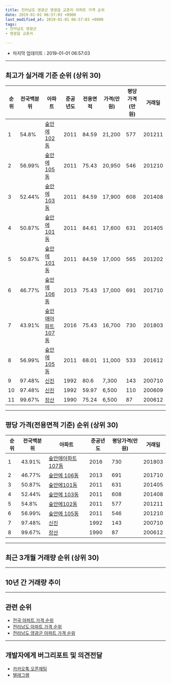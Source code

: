 ```yaml
---
title: 전라남도 영광군 영광읍 교촌리 아파트 가격 순위
date: 2019-01-01 06:57:03 +0900
last_modified_at: 2019-01-01 06:57:03 +0900
tags:
- 전라남도 영광군
- 영광읍 교촌리

---
```


* 마지막 업데이트 : 2019-01-01 06:57:03

---

## 최고가 실거래 기준 순위 (상위 30)


|순위|전국백분위|아파트|준공년도|전용면적|가격(만원)|평당가격(만원)|거래일|
|---|---|---|---|---|---|---|---|
|1|54.8%|[숲안에102동](https://search.naver.com/search.naver?query=%EC%A0%84%EB%9D%BC%EB%82%A8%EB%8F%84+%EC%98%81%EA%B4%91%EA%B5%B0+%EC%98%81%EA%B4%91%EC%9D%8D+%EA%B5%90%EC%B4%8C%EB%A6%AC+%EC%88%B2%EC%95%88%EC%97%90102%EB%8F%99)|2011|84.59|21,200|577|201211|
|2|56.99%|[숲안에 105동](https://search.naver.com/search.naver?query=%EC%A0%84%EB%9D%BC%EB%82%A8%EB%8F%84+%EC%98%81%EA%B4%91%EA%B5%B0+%EC%98%81%EA%B4%91%EC%9D%8D+%EA%B5%90%EC%B4%8C%EB%A6%AC+%EC%88%B2%EC%95%88%EC%97%90+105%EB%8F%99)|2011|75.43|20,950|546|201210|
|3|52.44%|[숲안에 103동](https://search.naver.com/search.naver?query=%EC%A0%84%EB%9D%BC%EB%82%A8%EB%8F%84+%EC%98%81%EA%B4%91%EA%B5%B0+%EC%98%81%EA%B4%91%EC%9D%8D+%EA%B5%90%EC%B4%8C%EB%A6%AC+%EC%88%B2%EC%95%88%EC%97%90+103%EB%8F%99)|2011|84.59|17,900|608|201408|
|4|50.87%|[숲안에101동](https://search.naver.com/search.naver?query=%EC%A0%84%EB%9D%BC%EB%82%A8%EB%8F%84+%EC%98%81%EA%B4%91%EA%B5%B0+%EC%98%81%EA%B4%91%EC%9D%8D+%EA%B5%90%EC%B4%8C%EB%A6%AC+%EC%88%B2%EC%95%88%EC%97%90101%EB%8F%99)|2011|84.61|17,600|631|201405|
|5|50.87%|[숲안에101동](https://search.naver.com/search.naver?query=%EC%A0%84%EB%9D%BC%EB%82%A8%EB%8F%84+%EC%98%81%EA%B4%91%EA%B5%B0+%EC%98%81%EA%B4%91%EC%9D%8D+%EA%B5%90%EC%B4%8C%EB%A6%AC+%EC%88%B2%EC%95%88%EC%97%90101%EB%8F%99)|2011|84.59|17,000|565|201202|
|6|46.77%|[숲안에 106동](https://search.naver.com/search.naver?query=%EC%A0%84%EB%9D%BC%EB%82%A8%EB%8F%84+%EC%98%81%EA%B4%91%EA%B5%B0+%EC%98%81%EA%B4%91%EC%9D%8D+%EA%B5%90%EC%B4%8C%EB%A6%AC+%EC%88%B2%EC%95%88%EC%97%90+106%EB%8F%99)|2013|75.43|17,000|691|201710|
|7|43.91%|[숲안애아파트 107동](https://search.naver.com/search.naver?query=%EC%A0%84%EB%9D%BC%EB%82%A8%EB%8F%84+%EC%98%81%EA%B4%91%EA%B5%B0+%EC%98%81%EA%B4%91%EC%9D%8D+%EA%B5%90%EC%B4%8C%EB%A6%AC+%EC%88%B2%EC%95%88%EC%95%A0%EC%95%84%ED%8C%8C%ED%8A%B8+107%EB%8F%99)|2016|75.43|16,700|730|201803|
|8|56.99%|[숲안에 105동](https://search.naver.com/search.naver?query=%EC%A0%84%EB%9D%BC%EB%82%A8%EB%8F%84+%EC%98%81%EA%B4%91%EA%B5%B0+%EC%98%81%EA%B4%91%EC%9D%8D+%EA%B5%90%EC%B4%8C%EB%A6%AC+%EC%88%B2%EC%95%88%EC%97%90+105%EB%8F%99)|2011|68.01|11,000|533|201612|
|9|97.48%|[신진](https://search.naver.com/search.naver?query=%EC%A0%84%EB%9D%BC%EB%82%A8%EB%8F%84+%EC%98%81%EA%B4%91%EA%B5%B0+%EC%98%81%EA%B4%91%EC%9D%8D+%EA%B5%90%EC%B4%8C%EB%A6%AC+%EC%8B%A0%EC%A7%84)|1992|80.6|7,300|143|200710|
|10|97.48%|[신진](https://search.naver.com/search.naver?query=%EC%A0%84%EB%9D%BC%EB%82%A8%EB%8F%84+%EC%98%81%EA%B4%91%EA%B5%B0+%EC%98%81%EA%B4%91%EC%9D%8D+%EA%B5%90%EC%B4%8C%EB%A6%AC+%EC%8B%A0%EC%A7%84)|1992|59.97|6,500|110|200609|
|11|99.67%|[장산](https://search.naver.com/search.naver?query=%EC%A0%84%EB%9D%BC%EB%82%A8%EB%8F%84+%EC%98%81%EA%B4%91%EA%B5%B0+%EC%98%81%EA%B4%91%EC%9D%8D+%EA%B5%90%EC%B4%8C%EB%A6%AC+%EC%9E%A5%EC%82%B0)|1990|75.24|6,500|87|200612|


---

## 평당 가격(전용면적 기준) 순위 (상위 30)


|순위|전국백분위|아파트|준공년도|평당가격(만원)|거래일|
|---|---|---|---|---|---|
|1|43.91%|[숲안애아파트 107동](https://search.naver.com/search.naver?query=%EC%A0%84%EB%9D%BC%EB%82%A8%EB%8F%84+%EC%98%81%EA%B4%91%EA%B5%B0+%EC%98%81%EA%B4%91%EC%9D%8D+%EA%B5%90%EC%B4%8C%EB%A6%AC+%EC%88%B2%EC%95%88%EC%95%A0%EC%95%84%ED%8C%8C%ED%8A%B8+107%EB%8F%99)|2016|730|201803|
|2|46.77%|[숲안에 106동](https://search.naver.com/search.naver?query=%EC%A0%84%EB%9D%BC%EB%82%A8%EB%8F%84+%EC%98%81%EA%B4%91%EA%B5%B0+%EC%98%81%EA%B4%91%EC%9D%8D+%EA%B5%90%EC%B4%8C%EB%A6%AC+%EC%88%B2%EC%95%88%EC%97%90+106%EB%8F%99)|2013|691|201710|
|3|50.87%|[숲안에101동](https://search.naver.com/search.naver?query=%EC%A0%84%EB%9D%BC%EB%82%A8%EB%8F%84+%EC%98%81%EA%B4%91%EA%B5%B0+%EC%98%81%EA%B4%91%EC%9D%8D+%EA%B5%90%EC%B4%8C%EB%A6%AC+%EC%88%B2%EC%95%88%EC%97%90101%EB%8F%99)|2011|631|201405|
|4|52.44%|[숲안에 103동](https://search.naver.com/search.naver?query=%EC%A0%84%EB%9D%BC%EB%82%A8%EB%8F%84+%EC%98%81%EA%B4%91%EA%B5%B0+%EC%98%81%EA%B4%91%EC%9D%8D+%EA%B5%90%EC%B4%8C%EB%A6%AC+%EC%88%B2%EC%95%88%EC%97%90+103%EB%8F%99)|2011|608|201408|
|5|54.8%|[숲안에102동](https://search.naver.com/search.naver?query=%EC%A0%84%EB%9D%BC%EB%82%A8%EB%8F%84+%EC%98%81%EA%B4%91%EA%B5%B0+%EC%98%81%EA%B4%91%EC%9D%8D+%EA%B5%90%EC%B4%8C%EB%A6%AC+%EC%88%B2%EC%95%88%EC%97%90102%EB%8F%99)|2011|577|201211|
|6|56.99%|[숲안에 105동](https://search.naver.com/search.naver?query=%EC%A0%84%EB%9D%BC%EB%82%A8%EB%8F%84+%EC%98%81%EA%B4%91%EA%B5%B0+%EC%98%81%EA%B4%91%EC%9D%8D+%EA%B5%90%EC%B4%8C%EB%A6%AC+%EC%88%B2%EC%95%88%EC%97%90+105%EB%8F%99)|2011|546|201210|
|7|97.48%|[신진](https://search.naver.com/search.naver?query=%EC%A0%84%EB%9D%BC%EB%82%A8%EB%8F%84+%EC%98%81%EA%B4%91%EA%B5%B0+%EC%98%81%EA%B4%91%EC%9D%8D+%EA%B5%90%EC%B4%8C%EB%A6%AC+%EC%8B%A0%EC%A7%84)|1992|143|200710|
|8|99.67%|[장산](https://search.naver.com/search.naver?query=%EC%A0%84%EB%9D%BC%EB%82%A8%EB%8F%84+%EC%98%81%EA%B4%91%EA%B5%B0+%EC%98%81%EA%B4%91%EC%9D%8D+%EA%B5%90%EC%B4%8C%EB%A6%AC+%EC%9E%A5%EC%82%B0)|1990|87|200612|


---

## 최근 3개월 거래량 순위 (상위 30)


<div style="width:100%;">
    <canvas id="deal_count_ranking" height="250"></canvas>
</div>


<script>
new Chart(document.getElementById("deal_count_ranking"), {
    type: 'horizontalBar',
    data: {
        labels: ['숲안에 103동'],
        datasets: [{
            label: '실거래 수',
            data: [1],
            borderColor: "rgba(255, 0, 128, 1)",
            backgroundColor: "rgba(255, 0, 128, 0.5)",
            fill: false,
        }]
    },
    options: {
        responsive: true,
        title: {
            display: true,
            text: '최근 3개월 거래량 순위'
        },
        tooltips: {
            mode: 'index',
            intersect: false,
            callbacks: {
                title: function(tooltipItems, data) {
                    return "실거래 수:";
                },
                label: function(tooltipItem, data) {
                    return data.labels[tooltipItem.index] + ": " + tooltipItem.xLabel;
                }
            }
        },
        hover: {
            mode: 'nearest',
            intersect: true
        },
        scales: {
            xAxes: [{
                display: true,
                scaleLabel: {
                    display: true,
                    labelString: '실거래 수'
                },
                ticks: {
                    suggestedMin: 0,
                }
            }],
            yAxes: [{
                display: true,
                ticks: {
                    autoSkip: false,
                    callback: function(value, index, values) {
                        if (value.length > 15)
                            return value.substr(0, 13) + "...";
                        else
                            return value;
                    }
                },
                scaleLabel: {
                    display: false,
                }
            }]
        }
    }
});

</script>


---

## 10년 간 거래량 추이


<div style="width:100%;">
    <canvas id="deal_progress" height="250"></canvas>
</div>

<script>
new Chart(document.getElementById("deal_progress"), {
    type: 'line',
    data: {
        labels: ['200901','200902','200903','200904','200905','200906','200907','200908','200909','200910','200911','200912','201001','201002','201003','201004','201005','201006','201007','201008','201009','201010','201011','201012','201101','201102','201103','201104','201105','201106','201107','201108','201109','201110','201111','201112','201201','201202','201203','201204','201205','201206','201207','201208','201209','201210','201211','201212','201301','201302','201303','201304','201305','201306','201307','201308','201309','201310','201311','201312','201401','201402','201403','201404','201405','201406','201407','201408','201409','201410','201411','201412','201501','201502','201503','201504','201505','201506','201507','201508','201509','201510','201511','201512','201601','201602','201603','201604','201605','201606','201607','201608','201609','201610','201611','201612','201701','201702','201703','201704','201705','201706','201707','201708','201709','201710','201711','201712','201801','201802','201803','201804','201805','201806','201807','201808','201809','201810','201811','201812','201901'],
        datasets: [{
            label: '실거래 수',
            pointRadius: 1,
            data: [1, 0, 1, 0, 0, 2, 0, 0, 0, 0, 0, 0, 0, 0, 1, 0, 0, 0, 0, 0, 0, 0, 0, 0, 1, 0, 1, 2, 0, 0, 0, 0, 0, 0, 0, 1, 0, 3, 0, 0, 1, 0, 0, 1, 0, 2, 2, 0, 0, 1, 0, 0, 0, 0, 0, 0, 0, 0, 0, 1, 0, 0, 2, 1, 1, 0, 1, 1, 2, 1, 1, 0, 0, 0, 2, 2, 0, 2, 2, 0, 0, 1, 1, 2, 0, 0, 4, 1, 1, 0, 0, 0, 0, 0, 0, 1, 1, 0, 0, 1, 1, 1, 0, 0, 1, 2, 0, 1, 1, 1, 2, 1, 0, 0, 0, 0, 0, 4, 1, 0, 0],
            borderColor: "rgba(255, 201, 14, 1)",
            backgroundColor: "rgba(255, 201, 14, 0.5)",
            fill: true,
        }]
    },
    options: {
        responsive: true,
        title: {
            display: true,
            text: '10년간 거래량 추이'
        },
        tooltips: {
            mode: 'index',
            intersect: false,
        },
        hover: {
            mode: 'nearest',
            intersect: true
        },
        scales: {
            xAxes: [{
                display: true,
                scaleLabel: {
                    display: true,
                    labelString: '년/월'
                }
            }],
            yAxes: [{
                display: true,
                ticks: {
                    suggestedMin: 0,
                },
                scaleLabel: {
                    display: true,
                    labelString: '실거래 수'
                }
            }]
        }
    }
});

</script>


---

## 관련 순위

- [전국 아파트 가격 순위](https://inasie.github.io/apt-ranking/전국)
- [전라남도 아파트 가격 순위](https://inasie.github.io/apt-ranking/전라남도)
- [전라남도 영광군 아파트 가격 순위](https://inasie.github.io/apt-ranking/전라남도-영광군)


---

## 개발자에게 버그리포트 및 의견전달

- [카카오톡 오픈채팅](https://open.kakao.com/o/gLJUAP4)
- [텔레그램](https://t.me/inasie)

